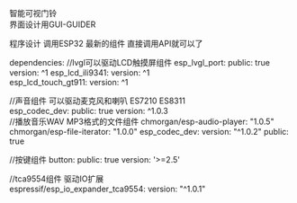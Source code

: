 智能可视门铃  
 界面设计用GUI-GUIDER

程序设计 调用ESP32 最新的组件 直接调用API就可以了

dependencies:
//lvgl可以驱动LCD触摸屏组件
  esp_lvgl_port:
    public: true
    version: ^1
  esp_lcd_ili9341:
    version: ^1    
  esp_lcd_touch_gt911:
    version: ^1    

//声音组件  可以驱动麦克风和喇叭  ES7210  ES8311  
  esp_codec_dev:
    public: true
    version: ^1.0.3   
//播放音乐WAV  MP3格式的文件组件
  chmorgan/esp-audio-player: "1.0.5"
  chmorgan/esp-file-iterator: "1.0.0"
  esp_codec_dev:
    version: "^1.0.2"
    public: true    

//按键组件
  button:
    public: true
    version: '>=2.5'

//tca9554组件 驱动IO扩展   
  espressif/esp_io_expander_tca9554:
    version: "^1.0.1"

